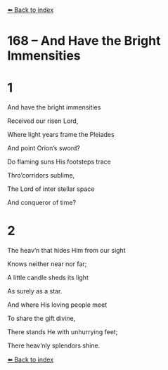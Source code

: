 [⬅️ Back to index](../README.md)

# 168 – And Have the Bright Immensities





# 1

And have the bright immensities

Received our risen Lord,

Where light years frame the Pleiades

And point Orion’s sword?

Do flaming suns His footsteps trace

Thro’corridors sublime,

The Lord of inter stellar space

And conqueror of time?



# 2

The heav’n that hides Him from our sight

Knows neither near nor far;

A little candle sheds its light

As surely as a star.

And where His loving people meet

To share the gift divine,

There stands He with unhurrying feet;

There heav’nly splendors shine.

[⬅️ Back to index](../README.md)
